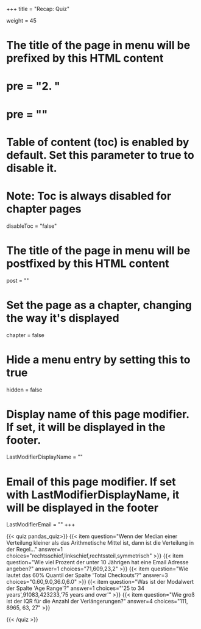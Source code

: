 +++
title = "Recap: Quiz"

weight = 45
# The title of the page in menu will be prefixed by this HTML content
# pre = "<b>2. </b>"
# pre = "<i class='fab fa-github'></i>"
# Table of content (toc) is enabled by default. Set this parameter to true to disable it.
# Note: Toc is always disabled for chapter pages
disableToc = "false"

# The title of the page in menu will be postfixed by this HTML content
post = ""
# Set the page as a chapter, changing the way it's displayed
chapter = false
# Hide a menu entry by setting this to true
hidden = false
# Display name of this page modifier. If set, it will be displayed in the footer.
LastModifierDisplayName = ""
# Email of this page modifier. If set with LastModifierDisplayName, it will be displayed in the footer
LastModifierEmail = ""
+++

{{< quiz pandas_quiz>}}
{{< item question="Wenn der Median einer Verteilung kleiner als das Arithmetische Mittel ist, dann ist die Verteilung in der Regel..." answer=1 choices="rechtsschief,linkschief,rechtssteil,symmetrisch" >}}
{{< item question="Wie viel Prozent der unter 10 Jährigen hat eine Email Adresse angeben?" answer=1 choices="71,609,23,2" >}}
{{< item question="Wie lautet das 60% Quantil der Spalte 'Total Checkouts'?" answer=3 choices="0.60,9.0,36.0,6.0" >}}
{{< item question="Was ist der Modalwert der Spalte 'Age Range'?" answer=1 choices="'25 to 34 years',91083,423233,'75 years and over'" >}}
{{< item question="Wie groß ist der IQR für die Anzahl der Verlängerungen?" answer=4 choices="111, 8965, 63, 27" >}}

{{< /quiz >}}
